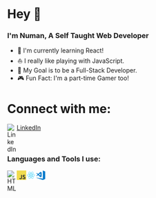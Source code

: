 # Hey 👋

### I'm Numan, A Self Taught Web Developer

- 💁 I'm currently learning React!
- ⛵ I really like playing with JavaScript.
- 🏈 My Goal is to be a Full-Stack Developer.
- 🎮 Fun Fact: I'm a part-time Gamer too!

# Connect with me:

<img align="left" alt="LinkedIn" width="22px" src="https://img.icons8.com/cute-clipart/344/linkedin.png"/> [LinkedIn]

 <br />

### Languages and Tools I use:

<img align="left" alt="HTML" width="22px" src="https://www.flaticon.com/svg/static/icons/svg/919/919827.svg"/>
<img align="left" alt "CSS" width="22px" src="https://www.flaticon.com/svg/static/icons/svg/919/919826.svg"/>
<img align="left" alt "JS" width="22px" src="https://raw.githubusercontent.com/github/explore/80688e429a7d4ef2fca1e82350fe8e3517d3494d/topics/javascript/javascript.png"/>
<img align="left" alt "Sass" width="22px" src="src="https://raw.githubusercontent.com/github/explore/80688e429a7d4ef2fca1e82350fe8e3517d3494d/topics/sass/sass.png""/>
<img align="left" alt "React" width="22px" src="https://raw.githubusercontent.com/github/explore/80688e429a7d4ef2fca1e82350fe8e3517d3494d/topics/react/react.png"/>
<img align="left" alt "Rest API" width="22px" src="https://www.flaticon.com/svg/static/icons/svg/603/603197.svg"/>
<img align="left" alt "Git" width="22px" src="https://www.flaticon.com/svg/static/icons/svg/2111/2111288.svg"/>
<img align="left" alt "VS Code" width="22px" src="https://raw.githubusercontent.com/github/explore/80688e429a7d4ef2fca1e82350fe8e3517d3494d/topics/visual-studio-code/visual-studio-code.png"/>

[linkedin]: https://www.linkedin.com/in/numanjvd82/
